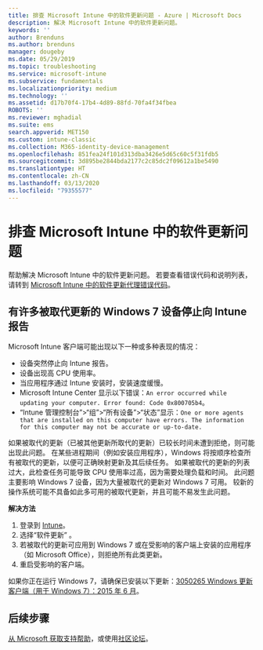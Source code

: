 ```yaml
---
title: 排查 Microsoft Intune 中的软件更新问题 - Azure | Microsoft Docs
description: 解决 Microsoft Intune 中的软件更新问题。
keywords: ''
author: Brenduns
ms.author: brenduns
manager: dougeby
ms.date: 05/29/2019
ms.topic: troubleshooting
ms.service: microsoft-intune
ms.subservice: fundamentals
ms.localizationpriority: medium
ms.technology: ''
ms.assetid: d17b70f4-17b4-4d89-88fd-70fa4f34fbea
ROBOTS: ''
ms.reviewer: mghadial
ms.suite: ems
search.appverid: MET150
ms.custom: intune-classic
ms.collection: M365-identity-device-management
ms.openlocfilehash: 851fea24f101d313dba3426e5d65c60c5f31fdb5
ms.sourcegitcommit: 3d895be2844bda2177c2c85dc2f09612a1be5490
ms.translationtype: HT
ms.contentlocale: zh-CN
ms.lasthandoff: 03/13/2020
ms.locfileid: "79355577"
---
```

# <a name="troubleshoot-software-updates-in-microsoft-intune"></a>排查 Microsoft Intune 中的软件更新问题

帮助解决 Microsoft Intune 中的软件更新问题。 若要查看错误代码和说明列表，请转到 [Microsoft Intune 中的软件更新代理错误代码](../protect/software-update-agent-error-codes.md)。

## <a name="windows-7-devices-with-many-superseded-updates-stop-reporting-to-intune"></a>有许多被取代更新的 Windows 7 设备停止向 Intune 报告

Microsoft Intune 客户端可能出现以下一种或多种表现的情况：

- 设备突然停止向 Intune 报告。  
- 设备出现高 CPU 使用率。
- 当应用程序通过 Intune 安装时，安装速度缓慢。
- Microsoft Intune Center 显示以下错误：`An error occurred while updating your computer. Error found: Code 0x800705b4`。
- “Intune 管理控制台”>“组”>“所有设备”>“状态”显示：`One or more agents that are installed on this computer have errors. The information for this computer may not be accurate or up-to-date.`

如果被取代的更新（已被其他更新所取代的更新）已较长时间未遭到拒绝，则可能出现此问题。 在某些进程期间（例如安装应用程序），Windows 将按顺序检查所有被取代的更新，以便可正确映射更新及其后续任务。 如果被取代的更新的列表过大，此检查任务可能导致 CPU 使用率过高，因为需要处理负载和时间。 此问题主要影响 Windows 7 设备，因为大量被取代的更新对 Windows 7 可用。 较新的操作系统可能不具备如此多可用的被取代更新，并且可能不易发生此问题。

**解决方法**

1. 登录到 [Intune](https://go.microsoft.com/fwlink/?linkid=2090973)。
2. 选择“软件更新”  。
3. 若被取代的更新可应用到 Windows 7 或在受影响的客户端上安装的应用程序（如 Microsoft Office），则拒绝所有此类更新。
4. 重启受影响的客户端。

如果你正在运行 Windows 7，请确保已安装以下更新：[3050265 Windows 更新客户端（用于 Windows 7）：2015 年 6 月](https://support.microsoft.com/kb/3050265)。

## <a name="next-steps"></a>后续步骤

[从 Microsoft 获取支持帮助](get-support.md)，或使用[社区论坛](https://social.technet.microsoft.com/Forums/en-US/home?category=microsoftintune)。